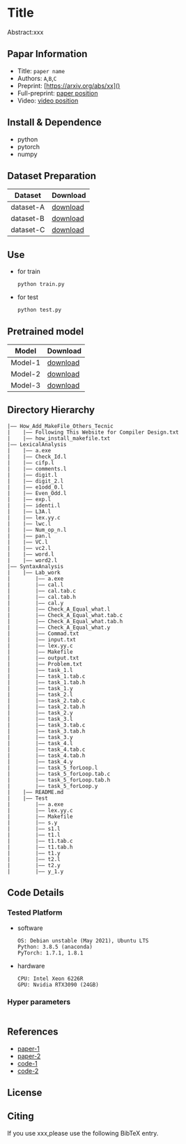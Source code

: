 Title
===
Abstract:xxx
## Papar Information
- Title:  `paper name`
- Authors:  `A`,`B`,`C`
- Preprint: [https://arxiv.org/abs/xx]()
- Full-preprint: [paper position]()
- Video: [video position]()

## Install & Dependence
- python
- pytorch
- numpy

## Dataset Preparation
| Dataset | Download |
| ---     | ---   |
| dataset-A | [download]() |
| dataset-B | [download]() |
| dataset-C | [download]() |

## Use
- for train
  ```
  python train.py
  ```
- for test
  ```
  python test.py
  ```
## Pretrained model
| Model | Download |
| ---     | ---   |
| Model-1 | [download]() |
| Model-2 | [download]() |
| Model-3 | [download]() |


## Directory Hierarchy
```
|—— How_Add_MakeFile_Others_Tecnic
|    |—— Following This Website for Compiler Design.txt
|    |—— how_install_makefile.txt
|—— LexicalAnalysis
|    |—— a.exe
|    |—— Check_Id.l
|    |—— cifp.l
|    |—— comments.l
|    |—— digit.l
|    |—— digit_2.l
|    |—— e1odd_0.l
|    |—— Even_Odd.l
|    |—— exp.l
|    |—— identi.l
|    |—— L3A.l
|    |—— lex.yy.c
|    |—— lwc.l
|    |—— Num_op_n.l
|    |—— pan.l
|    |—— VC.l
|    |—— vc2.l
|    |—— word.l
|    |—— word2.l
|—— SyntaxAnalysis
|    |—— Lab_work
|        |—— a.exe
|        |—— cal.l
|        |—— cal.tab.c
|        |—— cal.tab.h
|        |—— cal.y
|        |—— Check_A_Equal_what.l
|        |—— Check_A_Equal_what.tab.c
|        |—— Check_A_Equal_what.tab.h
|        |—— Check_A_Equal_what.y
|        |—— Commad.txt
|        |—— input.txt
|        |—— lex.yy.c
|        |—— Makefile
|        |—— output.txt
|        |—— Problem.txt
|        |—— task_1.l
|        |—— task_1.tab.c
|        |—— task_1.tab.h
|        |—— task_1.y
|        |—— task_2.l
|        |—— task_2.tab.c
|        |—— task_2.tab.h
|        |—— task_2.y
|        |—— task_3.l
|        |—— task_3.tab.c
|        |—— task_3.tab.h
|        |—— task_3.y
|        |—— task_4.l
|        |—— task_4.tab.c
|        |—— task_4.tab.h
|        |—— task_4.y
|        |—— task_5_forLoop.l
|        |—— task_5_forLoop.tab.c
|        |—— task_5_forLoop.tab.h
|        |—— task_5_forLoop.y
|    |—— README.md
|    |—— Test
|        |—— a.exe
|        |—— lex.yy.c
|        |—— Makefile
|        |—— s.y
|        |—— s1.l
|        |—— t1.l
|        |—— t1.tab.c
|        |—— t1.tab.h
|        |—— t1.y
|        |—— t2.l
|        |—— t2.y
|        |—— y_1.y
```
## Code Details
### Tested Platform
- software
  ```
  OS: Debian unstable (May 2021), Ubuntu LTS
  Python: 3.8.5 (anaconda)
  PyTorch: 1.7.1, 1.8.1
  ```
- hardware
  ```
  CPU: Intel Xeon 6226R
  GPU: Nvidia RTX3090 (24GB)
  ```
### Hyper parameters
```
```
## References
- [paper-1]()
- [paper-2]()
- [code-1](https://github.com)
- [code-2](https://github.com)
  
## License

## Citing
If you use xxx,please use the following BibTeX entry.
```
```
